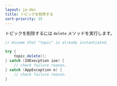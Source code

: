 ```yaml
---
layout: ja-doc
title: トピックを削除する
sort-priority: 15
---
```

トピックを削除するには `delete` メソッドを実行します。

```java
// Assume that "topic" is already instantiated.

try {
    topic.delete();
} catch (IOExecption ioe) {
    // check failure reason.
} catch (AppException e) {
    // check failure reason.
}
```
